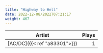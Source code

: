 ```yaml
---
title: "Highway to Hell"
date: 2022-12-08/2022T07:21:17
weight: 467
---
```




 Artist | Plays 
----- | -----:
[AC/DC]({{< ref "a83301">}}) | 1
